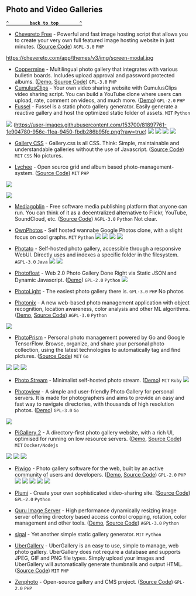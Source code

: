 
## Photo and Video Galleries

**[`^        back to top        ^`](#)**

- [Chevereto Free](https://chevereto.com/free) - Powerful and fast image hosting script that allows you to create your very own full featured image hosting website in just minutes. ([Source Code](https://github.com/Chevereto/Chevereto-Free)) `AGPL-3.0` `PHP`

https://chevereto.com/app/themes/v3/img/screen-modal.jpg



- [Coppermine](http://coppermine-gallery.net/) - Multilingual photo gallery that integrates with various bulletin boards. Includes upload approval and password protected albums. ([Demo](http://coppermine-gallery.net/demo/cpg15x/), [Source Code](https://github.com/coppermine-gallery/cpg1.6.x)) `GPL-3.0` `PHP`
- [CumulusClips](http://cumulusclips.org/) - Your own video sharing website with CumulusClips video sharing script. You can build a YouTube clone where users can upload, rate, comment on videos, and much more. ([Demo](http://demo.cumulusclips.org/)) `GPL-2.0` `PHP`
- [Fussel](https://github.com/cbenning/fussel) - Fussel is a static photo gallery generator. Easily generate a reactive gallery and host the optimized static folder of assets. `MIT` `Python`


![](/path/to/file) (https://user-images.githubusercontent.com/153700/81897761-1e904780-956c-11ea-9450-fbdb286b95fc.png?raw=true)
![](https://user-images.githubusercontent.com/153700/81897716-120bef00-956c-11ea-9204-b8e90ffb24f8.png?raw=true)
![](https://user-images.githubusercontent.com/153700/81897685-fef91f00-956b-11ea-8df6-9c23fad83bb2.png?raw=true)
![](https://user-images.githubusercontent.com/153700/81897698-091b1d80-956c-11ea-9acb-6195d9673407.png?raw=true)
![](https://user-images.githubusercontent.com/153700/81898094-d58cc300-956c-11ea-90eb-f8ce5561f63d.gif?raw=true)



- [Gallery CSS](https://benschwarz.github.io/gallery-css/) - Gallery.css is all CSS. Think: Simple, maintainable and understandable galleries without the use of Javascript. ([Source Code](https://github.com/benschwarz/gallery-css)) `MIT` `CSS`
No pictures.

- [Lychee](https://lycheeorg.github.io/) - Open source grid and album based photo-management-system. ([Source Code](https://github.com/LycheeOrg/Lychee)) `MIT` `PHP`

![](https://camo.githubusercontent.com/b9010f02c634219795950e034f511f4cf4af5c60/68747470733a2f2f732e656c6563746572696f75732e636f6d2f696d616765732f6c79636865652f312e6a706567)

![](https://camo.githubusercontent.com/5484591f0b15b6ba27d4845b292cc5d3a988b3b9/68747470733a2f2f732e656c6563746572696f75732e636f6d2f696d616765732f6c79636865652f322e6a706567)



- [Mediagoblin](http://mediagoblin.org) - Free software media publishing platform that anyone can run. You can think of it as a decentralized alternative to Flickr, YouTube, SoundCloud, etc. ([Source Code](https://savannah.gnu.org/projects/mediagoblin)) `AGPL-3.0` `Python`
Not clear. 

- [OwnPhotos](https://github.com/hooram/ownphotos) - Self hosted wannabe Google Photos clone, with a slight focus on cool graphs. `MIT` `Python`
![](https://raw.githubusercontent.com/hooram/ownphotos/dev/screenshots/Screenshot_2018-11-27_14-56-21.png)
![](https://raw.githubusercontent.com/hooram/ownphotos/dev/screenshots/Screenshot_2018-11-27_14-56-21.png)
![](https://raw.githubusercontent.com/hooram/ownphotos/dev/screenshots/Screenshot_2018-11-27_14-57-50.png)
![](https://raw.githubusercontent.com/hooram/ownphotos/dev/screenshots/Screenshot_2018-11-27_15-01-49.png)

- [Photato](https://github.com/trebonius0/Photato) - Self-hosted photo gallery, accessible through a responsive WebUI. Directly uses and indexes a specific folder in the filesystem. `AGPL-3.0` `Java`
![](https://camo.githubusercontent.com/dfe869d0cb256e52c8b89c2914a6d5ea88cc921357dbebf6fb7b6ff258e5fef5/68747470733a2f2f692e696d6775722e636f6d2f58436a347559562e706e67)
![](https://camo.githubusercontent.com/92f83c7a952b7ef149f02a8d4e3e09823d5a11e79d5458ea9de21773a8f39c11/68747470733a2f2f692e696d6775722e636f6d2f4c786a52626a492e706e67)

- [Photofloat](http://blog.zx2c4.com/567) - Web 2.0 Photo Gallery Done Right via Static JSON and Dynamic Javascript. ([Demo](http://photos.jasondonenfeld.com/)) `GPL-2.0` `Python`
![](https://git.zx2c4.com/PhotoFloat/about/screenshot.jpg)

- [PhotoLight](https://github.com/thibaud-rohmer/PhotoLight) - The easiest photo gallery there is. `GPL-3.0` `PHP`
No photos 

- [Photonix](https://photonix.org/) - A new web-based photo management application with object recognition, location awareness, color analysis and other ML algorithms. ([Demo](https://demo.photonix.org/), [Source Code](https://github.com/damianmoore/photonix)) `AGPL-3.0` `Python`

![](https://photonix.org/static/images/devices.jpg)


- [PhotoPrism](https://photoprism.org) - Personal photo management powered by Go and Google TensorFlow.  Browse, organize, and share your personal photo collection, using the latest technologies to automatically tag and find pictures. ([Source Code](https://github.com/photoprism/photoprism)) `MIT` `Go`

![](https://photoprism.app/user/pages/02.features/02._ui/ui.jpg)
![](https://photoprism.app/user/pages/02.features/04._geocoding/places.jpg)
![](https://photoprism.app/user/pages/02.features/07._metadata/chameleon.jpg)


- [Photo Stream](https://github.com/maxvoltar/photo-stream) - Minimalist self-hosted photo stream. ([Demo](https://maxvoltar.photo/)) `MIT` `Ruby`
![](https://repository-images.githubusercontent.com/244708193/8710f480-6010-11ea-9fd6-41bdaea7ab02)


- [Photoview](https://github.com/viktorstrate/photoview) - A simple and user-friendly Photo Gallery for personal servers. It is made for photographers and aims to provide an easy and fast way to navigate directories, with thousands of high resolution photos. ([Demo](https://photos.qpqp.dk/)) `GPL-3.0` `Go`

![](https://raw.githubusercontent.com/photoview/photoview/master/screenshots/main-window.png)


- [PiGallery 2](https://bpatrik.github.io/pigallery2/) - A directory-first photo gallery website, with a rich UI, optimised for running on low resource servers. ([Demo](https://pigallery2.herokuapp.com/), [Source Code](https://github.com/bpatrik/pigallery2)) `MIT` `Docker/Nodejs`

![](https://bpatrik.github.io/pigallery2/assets/main_page.jpg)
![](https://bpatrik.github.io/pigallery2/assets/lightbox_info.jpg)
![](https://bpatrik.github.io/pigallery2/assets/map.jpg)

- [Piwigo](http://piwigo.org/) - Photo gallery software for the web, built by an active community of users and developers. ([Demo](http://piwigo.org/demo/), [Source Code](https://github.com/Piwigo/Piwigo)) `GPL-2.0` `PHP`
![](https://bpatrik.github.io/pigallery2/assets/search.jpg)
![](https://bpatrik.github.io/pigallery2/assets/sharing.jpg)
![](https://bpatrik.github.io/pigallery2/assets/settings.jpg)
![](https://bpatrik.github.io/pigallery2/assets/video.jpg)
![](https://bpatrik.github.io/pigallery2/assets/random_link.jpg)



- [Plumi](http://blog.plumi.org/) - Create your own sophisticated video-sharing site. ([Source Code](https://github.com/plumi/plumi.app)) `GPL-2.0` `Python`
- [Quru Image Server](https://quruimageserver.com/) - High performance dynamically resizing image server offering directory based access control cropping, rotation, color management and other tools. ([Demo](https://quruimageserver.com), [Source Code](https://github.com/quru/qis)) `AGPL-3.0` `Python`
- [sigal](https://github.com/saimn/sigal) - Yet another simple static gallery generator. `MIT` `Python`
- [UberGallery](http://www.ubergallery.net) - UberGallery is an easy to use, simple to manage, web photo gallery. UberGallery does not require a database and supports JPEG, GIF and PNG file types. Simply upload your images and UberGallery will automatically generate thumbnails and output HTML. ([Source Code](https://github.com/UberGallery/UberGallery)) `MIT` `PHP`
- [Zenphoto](http://www.zenphoto.org/) - Open-source gallery and CMS project. ([Source Code](https://github.com/zenphoto/zenphoto)) `GPL-2.0` `PHP`

